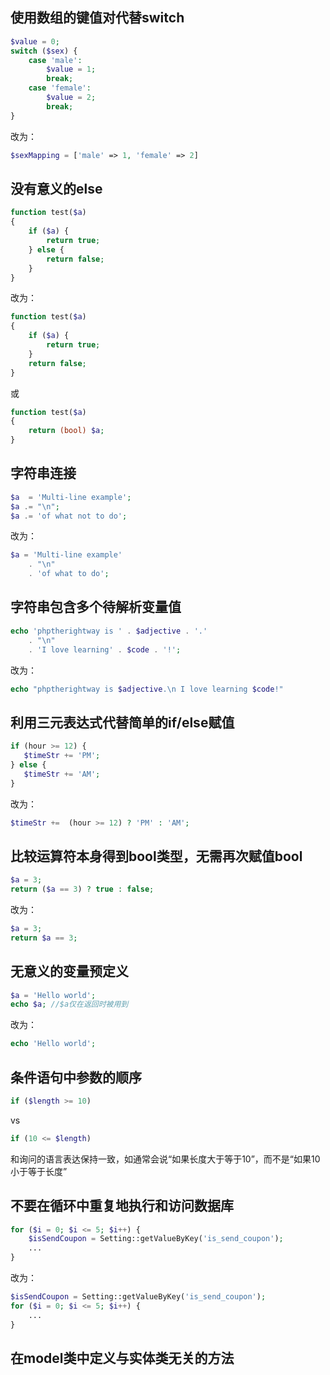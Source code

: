 ## 使用数组的键值对代替switch
```php
$value = 0;
switch ($sex) {
    case 'male':
        $value = 1;
        break;
    case 'female':
        $value = 2;
        break;
}
```

改为：
```php
$sexMapping = ['male' => 1, 'female' => 2]
```
## 没有意义的else
```php
function test($a)
{
    if ($a) {
        return true;
    } else {
        return false;
    }
}
```
改为：
```php
function test($a)
{
    if ($a) {
        return true;
    }
    return false; 
}
```

或
```php
function test($a)
{
    return (bool) $a;
}
```

## 字符串连接
```php
$a  = 'Multi-line example'; 
$a .= "\n";
$a .= 'of what not to do';
```

改为：
```php
$a = 'Multi-line example'     
    . "\n"                    
    . 'of what to do';
```

## 字符串包含多个待解析变量值
```php
echo 'phptherightway is ' . $adjective . '.' 
    . "\n"                                     
    . 'I love learning' . $code . '!';
```

改为：
```php
echo "phptherightway is $adjective.\n I love learning $code!" 
```

## 利用三元表达式代替简单的if/else赋值
```php
if (hour >= 12) {
   $timeStr += 'PM';
} else {
   $timeStr += 'AM';
}
```

改为：
```php
$timeStr +=  (hour >= 12) ? 'PM' : 'AM';
```



## 比较运算符本身得到bool类型，无需再次赋值bool
```php
$a = 3;
return ($a == 3) ? true : false;
```

改为：
```php
$a = 3;
return $a == 3;
```

## 无意义的变量预定义
```php
$a = 'Hello world';
echo $a; //$a仅在返回时被用到
```
改为：
```php
echo 'Hello world';
```

## 条件语句中参数的顺序
```php
if ($length >= 10)
```
vs
```php
if (10 <= $length)
```
和询问的语言表达保持一致，如通常会说“如果长度大于等于10”，而不是“如果10小于等于长度”

## 不要在循环中重复地执行和访问数据库
```php
for ($i = 0; $i <= 5; $i++) {
    $isSendCoupon = Setting::getValueByKey('is_send_coupon');
    ...
}
```

改为：
```php
$isSendCoupon = Setting::getValueByKey('is_send_coupon');
for ($i = 0; $i <= 5; $i++) {
    ...
}
```

## 在model类中定义与实体类无关的方法
